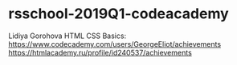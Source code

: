  # rsschool-2019Q1-codeacademy
Lidiya Gorohova
HTML CSS Basics: https://www.codecademy.com/users/GeorgeEliot/achievements
https://htmlacademy.ru/profile/id240537/achievements
